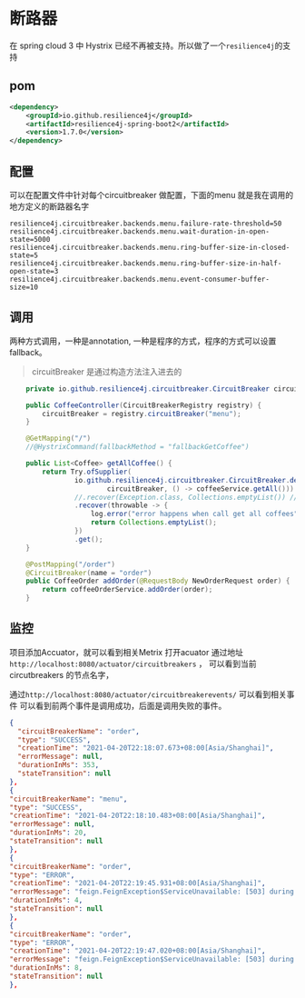# 断路器
在 spring cloud 3 中 Hystrix 已经不再被支持。所以做了一个`resilience4j`的支持

## pom
```xml
<dependency>
    <groupId>io.github.resilience4j</groupId>
    <artifactId>resilience4j-spring-boot2</artifactId>
    <version>1.7.0</version>
</dependency>
```

## 配置
可以在配置文件中针对每个circuitbreaker 做配置，下面的menu 就是我在调用的地方定义的断路器名字
```properties
resilience4j.circuitbreaker.backends.menu.failure-rate-threshold=50
resilience4j.circuitbreaker.backends.menu.wait-duration-in-open-state=5000
resilience4j.circuitbreaker.backends.menu.ring-buffer-size-in-closed-state=5
resilience4j.circuitbreaker.backends.menu.ring-buffer-size-in-half-open-state=3
resilience4j.circuitbreaker.backends.menu.event-consumer-buffer-size=10
```

## 调用
两种方式调用，一种是annotation, 一种是程序的方式，程序的方式可以设置fallback。
> circuitBreaker 是通过构造方法注入进去的
```java
    private io.github.resilience4j.circuitbreaker.CircuitBreaker circuitBreaker;

    public CoffeeController(CircuitBreakerRegistry registry) {
        circuitBreaker = registry.circuitBreaker("menu");
    }

    @GetMapping("/")
    //@HystrixCommand(fallbackMethod = "fallbackGetCoffee")

    public List<Coffee> getAllCoffee() {
        return Try.ofSupplier(
                io.github.resilience4j.circuitbreaker.CircuitBreaker.decorateSupplier(
                        circuitBreaker, () -> coffeeService.getAll()))
                //.recover(Exception.class, Collections.emptyList()) //两种写法都可以
                .recover(throwable -> {
                    log.error("error happens when call get all coffees", throwable);
                    return Collections.emptyList();
                })
                .get();
    }

    @PostMapping("/order")
    @CircuitBreaker(name = "order")
    public CoffeeOrder addOrder(@RequestBody NewOrderRequest order) {
        return coffeeOrderService.addOrder(order);
    }
```

## 监控
项目添加Accuator，就可以看到相关Metrix
打开acuator 通过地址 `http://localhost:8080/actuator/circuitbreakers` ， 可以看到当前circutbreakers 的节点名字，

通过`http://localhost:8080/actuator/circuitbreakerevents/` 可以看到相关事件
可以看到前两个事件是调用成功，后面是调用失败的事件。
```json
{
  "circuitBreakerName": "order",
  "type": "SUCCESS",
  "creationTime": "2021-04-20T22:18:07.673+08:00[Asia/Shanghai]",
  "errorMessage": null,
  "durationInMs": 353,
  "stateTransition": null
},
{
"circuitBreakerName": "menu",
"type": "SUCCESS",
"creationTime": "2021-04-20T22:18:10.483+08:00[Asia/Shanghai]",
"errorMessage": null,
"durationInMs": 20,
"stateTransition": null
},
{
"circuitBreakerName": "order",
"type": "ERROR",
"creationTime": "2021-04-20T22:19:45.931+08:00[Asia/Shanghai]",
"errorMessage": "feign.FeignException$ServiceUnavailable: [503] during [POST] to [http://waiter-service/order/order] [CoffeeOrderService#addOrder(NewOrderRequest)]: [Load balancer does not contain an instance for the service waiter-service]",
"durationInMs": 4,
"stateTransition": null
},
{
"circuitBreakerName": "order",
"type": "ERROR",
"creationTime": "2021-04-20T22:19:47.020+08:00[Asia/Shanghai]",
"errorMessage": "feign.FeignException$ServiceUnavailable: [503] during [POST] to [http://waiter-service/order/order] [CoffeeOrderService#addOrder(NewOrderRequest)]: [Load balancer does not contain an instance for the service waiter-service]",
"durationInMs": 8,
"stateTransition": null
},
```

